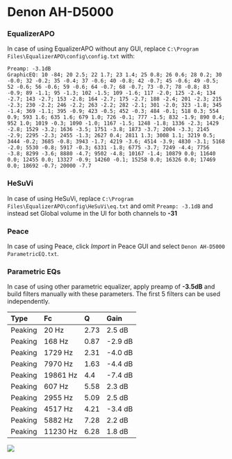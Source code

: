 # Denon AH-D5000

### EqualizerAPO
In case of using EqualizerAPO without any GUI, replace `C:\Program Files\EqualizerAPO\config\config.txt`
with:
```
Preamp: -3.1dB
GraphicEQ: 10 -84; 20 2.5; 22 1.7; 23 1.4; 25 0.8; 26 0.6; 28 0.2; 30 -0.0; 32 -0.2; 35 -0.4; 37 -0.6; 40 -0.8; 42 -0.7; 45 -0.6; 49 -0.5; 52 -0.6; 56 -0.6; 59 -0.6; 64 -0.7; 68 -0.7; 73 -0.7; 78 -0.8; 83 -0.9; 89 -1.1; 95 -1.3; 102 -1.5; 109 -1.6; 117 -2.0; 125 -2.4; 134 -2.7; 143 -2.7; 153 -2.8; 164 -2.7; 175 -2.7; 188 -2.4; 201 -2.3; 215 -2.3; 230 -2.2; 246 -2.2; 263 -2.2; 282 -2.1; 301 -2.0; 323 -1.8; 345 -1.4; 369 -1.1; 395 -0.9; 423 -0.5; 452 -0.3; 484 -0.1; 518 0.3; 554 0.9; 593 1.6; 635 1.6; 679 1.0; 726 -0.1; 777 -1.5; 832 -1.9; 890 0.4; 952 1.0; 1019 -0.3; 1090 -1.0; 1167 -1.5; 1248 -1.8; 1336 -2.3; 1429 -2.8; 1529 -3.2; 1636 -3.5; 1751 -3.8; 1873 -3.7; 2004 -3.3; 2145 -2.9; 2295 -2.3; 2455 -1.3; 2627 0.4; 2811 1.3; 3008 1.1; 3219 0.5; 3444 -0.2; 3685 -0.8; 3943 -1.7; 4219 -3.6; 4514 -3.9; 4830 -3.1; 5168 -2.0; 5530 -0.8; 5917 -0.3; 6331 -1.8; 6775 -3.7; 7249 -4.4; 7756 -3.8; 8299 -3.6; 8880 -4.7; 9502 -4.8; 10167 -1.4; 10879 0.0; 11640 0.0; 12455 0.0; 13327 -0.9; 14260 -0.1; 15258 0.0; 16326 0.0; 17469 0.0; 18692 -0.7; 20000 -7.7
```

### HeSuVi
In case of using HeSuVi, replace `C:\Program Files\EqualizerAPO\config\HeSuVi\eq.txt` and omit `Preamp:
-3.1dB` and instead set Global volume in the UI for both channels to **-31**

### Peace
In case of using Peace, click *Import* in Peace GUI and select `Denon AH-D5000 ParametricEQ.txt`.

### Parametric EQs
In case of using other parametric equalizer, apply preamp of **-3.5dB** and build filters manually with
these parameters. The first 5 filters can be used independently.

| Type    | Fc       |    Q | Gain    |
|:--------|:---------|:-----|:--------|
| Peaking | 20 Hz    | 2.73 | 2.5 dB  |
| Peaking | 168 Hz   | 0.87 | -2.9 dB |
| Peaking | 1729 Hz  | 2.31 | -4.0 dB |
| Peaking | 7970 Hz  | 1.63 | -4.4 dB |
| Peaking | 19861 Hz | 4.4  | -7.4 dB |
| Peaking | 607 Hz   | 5.58 | 2.3 dB  |
| Peaking | 2955 Hz  | 5.09 | 2.5 dB  |
| Peaking | 4517 Hz  | 4.21 | -3.4 dB |
| Peaking | 5882 Hz  | 7.28 | 2.2 dB  |
| Peaking | 11230 Hz | 6.28 | 1.8 dB  |

![](https://raw.githubusercontent.com/jaakkopasanen/AutoEq/master/results/headphonecom/sbaf-serious/Denon%20AH-D5000/Denon%20AH-D5000.png)